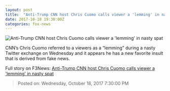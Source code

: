 ```yaml
---
layout: post
title:  "Anti-Trump CNN host Chris Cuomo calls viewer a 'lemming' in nasty spat"
date: 2017-10-18 19:30:00Z
categories: fox-news
---
```


![Anti-Trump CNN host Chris Cuomo calls viewer a 'lemming' in nasty spat](http://a57.foxnews.com/images.foxnews.com/content/fox-news/entertainment/2017/10/18/anti-trump-cnn-host-chris-cuomo-calls-viewer-lemming-in-nasty-spat/_jcr_content/article-text/article-par-5/inline_spotlight_ima/image.img.jpg/612/344/1508345447846.jpg?ve=1&tl=1)

CNN’s Chris Cuomo referred to a viewers as a “lemming” during a nasty Twitter exchange on Wednesday and it appears he has a new favorite insult that is derived from fake news.


Full story on F3News: [Anti-Trump CNN host Chris Cuomo calls viewer a 'lemming' in nasty spat](http://www.f3nws.com/n/fV2tYB)

> Posted on: Wednesday, October 18, 2017 7:30:00 PM
